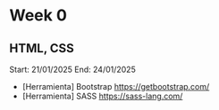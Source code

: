# Week 0
## HTML, CSS

Start: 21/01/2025
End: 24/01/2025

- [Herramienta] Bootstrap
https://getbootstrap.com/
- [Herramienta] SASS
https://sass-lang.com/